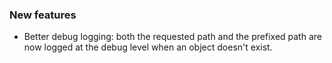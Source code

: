 ### New features

- Better debug logging: both the requested path and the prefixed path are now logged at the debug level when an object doesn't exist.
